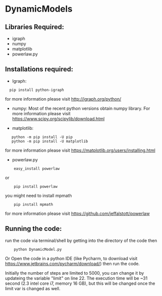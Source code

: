 # DynamicModels

## Libraries Required:
- igraph
- numpy
- matplotlib
- powerlaw.py

## Installations required:
- Igraph:
```
  pip install python-igraph
```
  
  for more information please visit http://igraph.org/python/
 
 - numpy:
  Most of the recent python versions obtain numpy library. 
  For more information please visit https://www.scipy.org/scipylib/download.html
  
 - matplotlib:
 ```
    python -m pip install -U pip
    python -m pip install -U matplotlib
``` 
  for more information please visit https://matplotlib.org/users/installing.html
    
 - powerlaw.py
```
    easy_install powerlaw
```
   or
```
    pip install powerlaw
```
  you might need to install mpmath
```
    pip install mpmath
``` 
   for more information please visit https://github.com/jeffalstott/powerlaw
    
## Running the code:
run the code via terminal/shell by getting into the directory of the code then 
```
    python DynamicModel.py
```
Or Open the code in a python IDE (like Pycharm, to download visit https://www.jetbrains.com/pycharm/download/)
then run the code. 


Initially the number of steps are limited to 5000, you can change it by updateing the variable "limit" on line 22.
The execution time will be ~31 second (2.3 intel core i7, memory 16 GB), but this will be changed once the limit var is changed as well.

